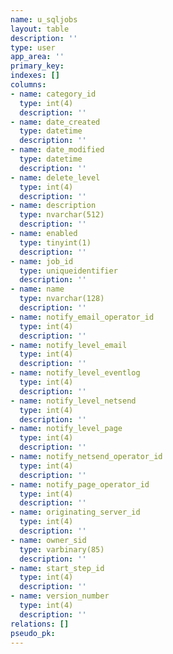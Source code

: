 ```yaml
---
name: u_sqljobs
layout: table
description: ''
type: user
app_area: ''
primary_key: 
indexes: []
columns:
- name: category_id
  type: int(4)
  description: ''
- name: date_created
  type: datetime
  description: ''
- name: date_modified
  type: datetime
  description: ''
- name: delete_level
  type: int(4)
  description: ''
- name: description
  type: nvarchar(512)
  description: ''
- name: enabled
  type: tinyint(1)
  description: ''
- name: job_id
  type: uniqueidentifier
  description: ''
- name: name
  type: nvarchar(128)
  description: ''
- name: notify_email_operator_id
  type: int(4)
  description: ''
- name: notify_level_email
  type: int(4)
  description: ''
- name: notify_level_eventlog
  type: int(4)
  description: ''
- name: notify_level_netsend
  type: int(4)
  description: ''
- name: notify_level_page
  type: int(4)
  description: ''
- name: notify_netsend_operator_id
  type: int(4)
  description: ''
- name: notify_page_operator_id
  type: int(4)
  description: ''
- name: originating_server_id
  type: int(4)
  description: ''
- name: owner_sid
  type: varbinary(85)
  description: ''
- name: start_step_id
  type: int(4)
  description: ''
- name: version_number
  type: int(4)
  description: ''
relations: []
pseudo_pk: 
---
```


